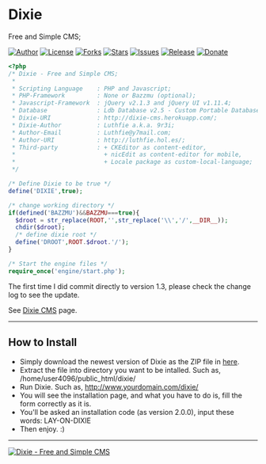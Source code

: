 Dixie
=====
Free and Simple CMS;

[![Author](https://img.shields.io/badge/author-9r3i-lightgrey.svg)](https://github.com/9r3i)
[![License](https://img.shields.io/github/license/9r3i/dixie.svg)](https://github.com/9r3i/dixie/blob/master/license.txt)
[![Forks](https://img.shields.io/github/forks/9r3i/dixie.svg)](https://github.com/9r3i/dixie/network)
[![Stars](https://img.shields.io/github/stars/9r3i/dixie.svg)](https://github.com/9r3i/dixie/stargazers)
[![Issues](https://img.shields.io/github/issues/9r3i/dixie.svg)](https://github.com/9r3i/dixie/issues)
[![Release](https://img.shields.io/github/release/9r3i/dixie.svg)](https://github.com/9r3i/dixie/releases)
[![Donate](https://camo.githubusercontent.com/11b2f47d7b4af17ef3a803f57c37de3ac82ac039/68747470733a2f2f696d672e736869656c64732e696f2f62616467652f70617970616c2d646f6e6174652d79656c6c6f772e737667)](https://www.paypal.com/cgi-bin/webscr?cmd=_donations&business=5VLYA8SDV3CTG&lc=ID&item_name=Software%20Developer&currency_code=USD&bn=PP%2dDonationsBF%3abtn_donateCC_LG%2egif%3aNonHosted "Donate")


```php
<?php
/* Dixie - Free and Simple CMS;
 *
 * Scripting Language    : PHP and Javascript;
 * PHP-Framework         : None or Bazzmu (optional);
 * Javascript-Framework  : jQuery v2.1.3 and jQuery UI v1.11.4;
 * Database              : Ldb Database v2.5 - Custom Portable Database;
 * Dixie-URI             : http://dixie-cms.herokuapp.com/;
 * Dixie-Author          : Luthfie a.k.a. 9r3i;
 * Author-Email          : Luthfie@y7mail.com;
 * Author-URI            : http://luthfie.hol.es/;
 * Third-party           : + CKEditor as content-editor,
 *                         + nicEdit as content-editor for mobile,
 *                         + Locale package as custom-local-language;
 */

/* Define Dixie to be true */
define('DIXIE',true);

/* change working directory */
if(defined('BAZZMU')&&BAZZMU===true){
  $droot = str_replace(ROOT,'',str_replace('\\','/',__DIR__));
  chdir($droot);
  /* define dixie root */
  define('DROOT',ROOT.$droot.'/');
}

/* Start the engine files */
require_once('engine/start.php');

```


The first time I did commit directly to version 1.3, please check the change log to see the update.

See [Dixie CMS](http://dixie-cms.herokuapp.com/ "Dixie CMS") page.

-----
## How to Install

+ Simply download the newest version of Dixie as the ZIP file in [here](http://dixie-cms.herokuapp.com/blog/ "Dixie CMS").
+ Extract the file into directory you want to be intalled. Such as, /home/user4096/public_html/dixie/
+ Run Dixie. Such as, http://www.yourdomain.com/dixie/
+ You will see the installation page, and what you have to do is, fill the form correctly as it is.
+ You'll be asked an installation code (as version 2.0.0), input these words: LAY-ON-DIXIE
+ Then enjoy. :)

-----

[![Dixie - Free and Simple CMS](http://dixie-cms.herokuapp.com/blog/public_html/images/dixie-black.png)](http://dixie-cms.herokuapp.com/ "Dixie CMS")
